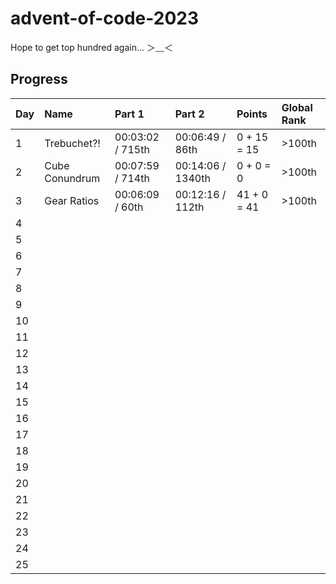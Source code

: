 # advent-of-code-2023

Hope to get top hundred again... ＞﹏＜

## Progress

| Day | Name           | Part 1           | Part 2            | Points      | Global Rank |
| --- | :------------- | :--------------- | :---------------- | :---------- | :---------- |
| 1   | Trebuchet?!    | 00:03:02 / 715th | 00:06:49 / 86th   | 0 + 15 = 15 | >100th      |
| 2   | Cube Conundrum | 00:07:59 / 714th | 00:14:06 / 1340th | 0 + 0 = 0   | >100th      |
| 3   | Gear Ratios    | 00:06:09 / 60th  | 00:12:16 / 112th  | 41 + 0 = 41 | >100th      |
| 4   |                |                  |                   |             |             |
| 5   |                |                  |                   |             |             |
| 6   |                |                  |                   |             |             |
| 7   |                |                  |                   |             |             |
| 8   |                |                  |                   |             |             |
| 9   |                |                  |                   |             |             |
| 10  |                |                  |                   |             |             |
| 11  |                |                  |                   |             |             |
| 12  |                |                  |                   |             |             |
| 13  |                |                  |                   |             |             |
| 14  |                |                  |                   |             |             |
| 15  |                |                  |                   |             |             |
| 16  |                |                  |                   |             |             |
| 17  |                |                  |                   |             |             |
| 18  |                |                  |                   |             |             |
| 19  |                |                  |                   |             |             |
| 20  |                |                  |                   |             |             |
| 21  |                |                  |                   |             |             |
| 22  |                |                  |                   |             |             |
| 23  |                |                  |                   |             |             |
| 24  |                |                  |                   |             |             |
| 25  |                |                  |                   |             |             |
